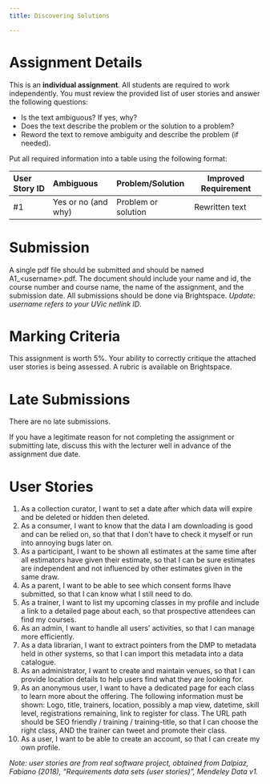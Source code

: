 ```yaml
---
title: Discovering Solutions

---
```


# Assignment Details
This is an **individual assignment**. All students are required to work independently.
You must review the provided list of user stories and answer the following questions:
- Is the text ambiguous? If yes, why?
- Does the text describe the problem or the solution to a problem?
- Reword the text to remove ambiguity and describe the problem (if needed).
  
Put all required information into a table using the following format:

| User Story ID | Ambiguous | Problem/Solution | Improved Requirement |
| :-------|:-----|:-----|------------------------------------------- |
| #1 | Yes or no (and why) | Problem or solution | Rewritten text     |

# Submission
A single pdf file should be submitted and should be named A1_\<username\>.pdf. The document should include your name and id, the course number and course name, the name of the assignment, and the submission date. All submissions should be done via Brightspace. *Update: username refers to your UVic netlink ID*.

# Marking Criteria
This assignment is worth 5%. Your ability to correctly critique the attached user stories is being assessed. A rubric is available on Brightspace.

# Late Submissions
There are no late submissions.

If you have a legitimate reason for not completing the assignment or submitting late, discuss this with the lecturer well in advance of the assignment due date.
            

# User Stories
1. As a collection curator, I want to set a date after which data will expire and be deleted or hidden then deleted. 
2. As a consumer, I want to know that the data I am downloading is good and can be relied on, so that that I don't have to check it myself or run into annoying bugs later on. 
3. As a participant, I want to be shown all estimates at the same time after all estimators have given their estimate, so that I can be sure estimates are independent and not influenced by other estimates given in the same draw. 
4. As a parent, I want to be able to see which consent forms Ihave submitted, so that I can know what I still need to do. 
5. As a trainer, I want to list my upcoming classes in my profile and include a link to a detailed page about each, so that prospective attendees can find my courses. 
6. As an admin, I want to handle all users' activities, so that I can manage more efficiently. 
7. As a data librarian, I want to extract pointers from the DMP to metadata held in other systems, so that I can import this metadata into a data catalogue. 
8. As an administrator, I want to create and maintain venues, so that I can provide location details to help users find what they are looking for. 
9. As an anonymous user, I want to have a dedicated page for each class to learn more about the offering. The following information must be shown: Logo, title, trainers, location, possibly a map view, datetime, skill level, registrations remaining, link to register for class. The URL path should be SEO friendly / training / training-title, so that I can choose the right class, AND the trainer can tweet and promote their class.
10. As a user, I want to be able to create an account, so that I can create my own profile.

*Note: user stories are from real software project, obtained from Dalpiaz, Fabiano (2018), “Requirements data sets (user stories)”, Mendeley Data v1.*

